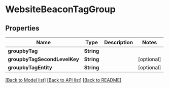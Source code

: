 # WebsiteBeaconTagGroup

## Properties
Name | Type | Description | Notes
------------ | ------------- | ------------- | -------------
**groupbyTag** | **String** |  | 
**groupbyTagSecondLevelKey** | **String** |  | [optional] 
**groupbyTagEntity** | **String** |  | [optional] 

[[Back to Model list]](../README.md#documentation-for-models) [[Back to API list]](../README.md#documentation-for-api-endpoints) [[Back to README]](../README.md)


